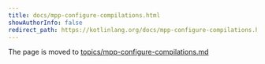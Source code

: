 ```yaml
---
title: docs/mpp-configure-compilations.html
showAuthorInfo: false
redirect_path: https://kotlinlang.org/docs/mpp-configure-compilations.html
---
```


The page is moved to [topics/mpp-configure-compilations.md](docs/topics/mpp-configure-compilations.md)

